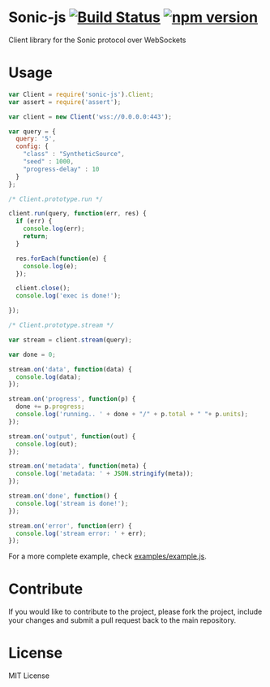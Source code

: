 # Sonic-js [![Build Status](https://travis-ci.org/xarxa6/sonic-js.svg)](https://travis-ci.org/xarxa6/sonic-js) [![npm version](https://badge.fury.io/js/sonicd.svg)](https://badge.fury.io/js/sonicd)

Client library for the Sonic protocol over WebSockets 

# Usage

```javascript
var Client = require('sonic-js').Client;
var assert = require('assert');

var client = new Client('wss://0.0.0.0:443');

var query = {
  query: '5',
  config: {
    "class" : "SyntheticSource",
    "seed" : 1000,
    "progress-delay" : 10
  }
};

/* Client.prototype.run */

client.run(query, function(err, res) {
  if (err) {
    console.log(err);
    return;
  }

  res.forEach(function(e) {
    console.log(e);
  });

  client.close();
  console.log('exec is done!');

});

/* Client.prototype.stream */

var stream = client.stream(query);

var done = 0;

stream.on('data', function(data) {
  console.log(data);
});

stream.on('progress', function(p) {
  done += p.progress;
  console.log('running.. ' + done + "/" + p.total + " "+ p.units);
});

stream.on('output', function(out) {
  console.log(out);
});

stream.on('metadata', function(meta) {
  console.log('metadata: ' + JSON.stringify(meta));
});

stream.on('done', function() {
  console.log('stream is done!');
});

stream.on('error', function(err) {
  console.log('stream error: ' + err);
});
```

For a more complete example, check [examples/example.js](examples/example.js).

# Contribute
If you would like to contribute to the project, please fork the project, include your changes and submit a pull request back to the main repository.

# License
MIT License
